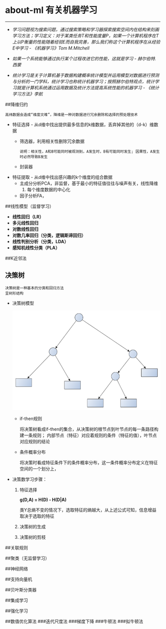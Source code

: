 <script src="http://cdn.mathjax.org/mathjax/latest/MathJax.js?config=default" type="text/javascript"></script>

# about-ml 有关机器学习

----------

- *学习问题视为搜索问题，通过搜索策略和学习器探索搜索空间内在结构来刻画学习方法；学习定义：对于某类任务T和性能度量P，如果一个计算机程序在T上以P衡量的性能随着经验E而自我完善，那么我们称这个计算机程序在从经验E中学习 - 《机器学习》Tom M.Mitchell*

- *如果一个系统能够通过执行某个过程改进它的性能，这就是学习 - 赫尔伯特.西蒙*

- *统计学习是关于计算机基于数据构建概率统计模型并运用模型对数据进行预测与分析的一门学科，统计学习也称统计机器学习；按照赫尔伯特观点，统计学习就是计算机系统通过运用数据及统计方法提高系统性能的机器学习 - 《统计学习方法》李航*

##降维归约

    高纬数据会造成“维度灾难”，降维是一种对数据进行冗余删除和选择的预处理技术

- 特征选择 - 从d维中找出提供最多信息的k维数据，丢弃掉其他的（d-k）维数据
	- 筛选器，利用相关性删除冗余数据
	
		`说明：相关性，A和B可能同时被观测到，A发生时，B有可能同时发生; 因果性，A发生时必然导致B发生`

	- 封装器
- 特征提取 - 从d维中找出感兴趣的k个维度的组合数据
	- 主成分分析PCA，非监督，基于最小的特征值往往与噪声有关，线性降维
		1. 每个维度数据的中心化
	- 因子分析FA，

##线性模型（监督学习）

- **线性回归（LR）**
- **多元线性回归**
- **对数线性回归**
- **对数几率回归（分类，逻辑斯谛回归）**
- **线性判别分析（分类，LDA）**
- **感知机线性分类（PLA）**

##K近邻法

## 决策树
	决策树是一种基本的分类和回归方法
	呈树形结构
- 决策树模型 

	![决策树模型](doc/决策树/决策树模型.png)

	- if-then规则

		将决策树看成if-then的集合，从决策树的根节点到叶节点的每一条路径构建一条规则；
		内部节点（特征）对应着规则的条件（特征的值），叶节点对应规则的结论


	- 条件概率分布

		将决策时看成特征条件下的条件概率分布，这一条件概率分布定义在特征空间的一个划分上，

- 决策数学习步骤：

	1. 特征选择
	
		**g(D,A) = H(D) - H(D|A)**

		类Y总熵不变的情况下，选取特征的熵越大，从上述公式可知，信息增益取决于选取的特征

	2. 决策树的生成

	3. 决策树的剪枝

##关联规则

##聚类（无监督学习）

##神经网络

##支持向量机

##贝叶斯分类器

##集成学习

##强化学习

##数值优化算法
###迭代尺度法
###梯度下降
###牛顿法
###拟牛顿法